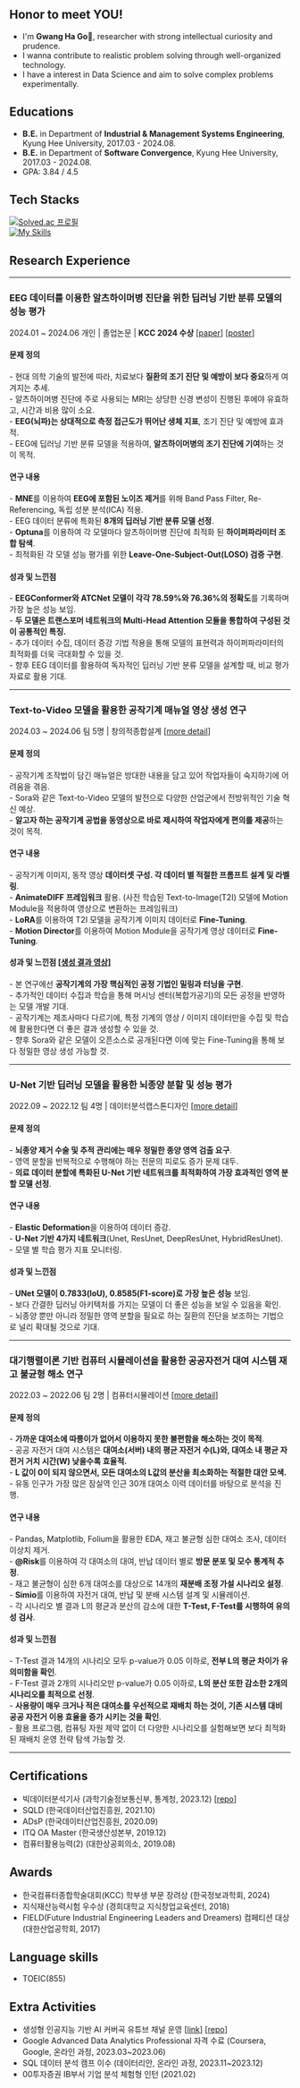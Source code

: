 ## Honor to meet YOU! 
- I'm **Gwang Ha Go**👋, researcher with strong intellectual curiosity and prudence.
- I wanna contribute to realistic problem solving through well-organized technology.
- I have a interest in Data Science and aim to solve complex problems experimentally.

## Educations
- **B.E.** in Department of **Industrial & Management Systems Engineering**, Kyung Hee University, 2017.03 - 2024.08.
- **B.E.** in Department of **Software Convergence**, Kyung Hee University, 2017.03 - 2024.08.
- GPA: 3.84 / 4.5

## Tech Stacks
[![Solved.ac 프로필](http://mazassumnida.wtf/api/mini/generate_badge?boj=kosonkh7)](https://solved.ac/kosonkh7) <br>
[![My Skills](https://skillicons.dev/icons?i=py,mysql,sklearn,tensorflow,pytorch,opencv,github,vscode,notion&theme=light)](https://skillicons.dev)

## Research Experience
***
### EEG 데이터를 이용한 알츠하이머병 진단을 위한 딥러닝 기반 분류 모델의 성능 평가 
2024.01 ~ 2024.06 개인 | 졸업논문 | **KCC 2024 수상** [[paper](https://github.com/kosonkh7/kosonkh7/blob/main/paper.pdf)] [[poster](https://github.com/kosonkh7/kosonkh7/blob/main/poster.pdf)]

#### 문제 정의
&#45; 현대 의학 기술의 발전에 따라, 치료보다 **질환의 조기 진단 및 예방이 보다 중요**하게 여겨지는 추세. <br>
&#45; 알츠하이머병 진단에 주로 사용되는 MRI는 상당한 신경 변성이 진행된 후에야 유효하고, 시간과 비용 많이 소요. <br>
&#45; **EEG(뇌파)는 상대적으로 측정 접근도가 뛰어난 생체 지표**, 조기 진단 및 예방에 효과적. <br>
&#45; EEG에 딥러닝 기반 분류 모델을 적용하여, **알츠하이머병의 조기 진단에 기여**하는 것이 목적. <br>

#### 연구 내용

&#45; **MNE**를 이용하여 **EEG에 포함된 노이즈 제거**를 위해 Band Pass Filter, Re-Referencing, 독립 성분 분석(ICA) 적용.<br>
&#45; EEG 데이터 분류에 특화된 **8개의 딥러닝 기반 분류 모델 선정**. <br>
&#45; **Optuna**를 이용하여 각 모델마다 알츠하이머병 진단에 최적화 된 **하이퍼파라미터 조합 탐색**. <br>
&#45; 최적화된 각 모델 성능 평가를 위한 **Leave-One-Subject-Out(LOSO) 검증 구현**. <br>

#### 성과 및 느낀점

&#45; **EEGConformer와 ATCNet 모델이 각각 78.59%와 76.36%의 정확도**를 기록하며 가장 높은 성능 보임. <br>
&#45; **두 모델은 트랜스포머 네트워크의 Multi-Head Attention 모듈을 통합하여 구성된 것이 공통적인 특징.** <br>
&#45; 추가 데이터 수집, 데이터 증강 기법 적용을 통해 모델의 표현력과 하이퍼파라미터의 최적화를 더욱 극대화할 수 있을 것. <br>
&#45; 향후 EEG 데이터를 활용하여 독자적인 딥러닝 기반 분류 모델을 설계할 때, 비교 평가 자료로 활용 기대. <br>

***

### Text-to-Video 모델을 활용한 공작기계 매뉴얼 영상 생성 연구
2024.03 ~ 2024.06 팀 5명 | 창의적종합설계 [[more detail](https://github.com/kosonkh7/T2V-Machine-tool-Fine-Tuning)]

#### 문제 정의
&#45; 공작기계 조작법이 담긴 매뉴얼은 방대한 내용을 담고 있어 작업자들이 숙지하기에 어려움을 겪음. <br>
&#45; Sora와 같은 Text-to-Video 모델의 발전으로 다양한 산업군에서 전방위적인 기술 혁신 예상. <br>
&#45; **알고자 하는 공작기계 공법을 동영상으로 바로 제시하여 작업자에게 편의를 제공**하는 것이 목적. <br>

#### 연구 내용
&#45; 공작기계 이미지, 동작 영상 **데이터셋 구성. 각 데이터 별 적절한 프롬프트 설계 및 라벨링**. <br>
&#45; **AnimateDIFF 프레임워크** 활용. (사전 학습된 Text-to-Image(T2I) 모델에 Motion Module을 적용하여 영상으로 변환하는 프레임워크) <br>
&#45; **LoRA**를 이용하여 T2I 모델을 공작기계 이미지 데이터로 **Fine-Tuning**. <br>
&#45; **Motion Director**를 이용하여 Motion Module을 공작기계 영상 데이터로 **Fine-Tuning**.   <br>


#### 성과 및 느낀점 [[생성 결과 영상](https://github.com/kosonkh7/T2V-Machine-tool-Fine-Tuning?tab=readme-ov-file#conclusion)]
&#45; 본 연구에선 **공작기계의 가장 핵심적인 공정 기법인 밀링과 터닝을 구현**. <br>
&#45; 추가적인 데이터 수집과 학습을 통해 머시닝 센터(복합가공기)의 모든 공정을 반영하는 모델 개발 기대. <br>
&#45; 공작기계는 제조사마다 다르기에, 특정 기계의 영상 / 이미지 데이터만을 수집 및 학습에 활용한다면 더 좋은 결과 생성할 수 있을 것. <br>
&#45; 향후 Sora와 같은 모델이 오픈소스로 공개된다면 이에 맞는 Fine-Tuning을 통해 보다 정밀한 영상 생성 가능할 것. <br>

***

### U-Net 기반 딥러닝 모델을 활용한 뇌종양 분할 및 성능 평가
2022.09 ~ 2022.12 팀 4명 | 데이터분석캡스톤디자인 [[more detail](https://github.com/kosonkh7/Encephaloma-Segmentation)]

#### 문제 정의
&#45; **뇌종양 제거 수술 및 추적 관리에는 매우 정밀한 종양 영역 검출 요구**. <br>
&#45; 영역 분할을 반복적으로 수행해야 하는 전문의 피로도 증가 문제 대두. <br>
&#45; **의료 데이터 분할에 특화된 U-Net 기반 네트워크를 최적화하여 가장 효과적인 영역 분할 모델 선정**. <br>

#### 연구 내용
&#45; **Elastic Deformation**을 이용하여 데이터 증강. <br>
&#45; **U-Net 기반 4가지 네트워크**(Unet, ResUnet, DeepResUnet, HybridResUnet).  <br>
&#45; 모델 별 학습 평가 지표 모니터링. <br>

#### 성과 및 느낀점
&#45; **UNet 모델이 0.7833(IoU), 0.8585(F1-score)로 가장 높은 성능** 보임. <br>
&#45; 보다 간결한 딥러닝 아키텍처를 가지는 모델이 더 좋은 성능을 보일 수 있음을 확인. <br>
&#45; 뇌종양 뿐만 아니라 정밀한 영역 분할을 필요로 하는 질환의 진단을 보조하는 기법으로 널리 확대될 것으로 기대. <br>

***

### 대기행렬이론 기반 컴퓨터 시뮬레이션을 활용한 공공자전거 대여 시스템 재고 불균형 해소 연구
2022.03 ~ 2022.06 팀 2명 | 컴퓨터시뮬레이션 [[more detail](https://github.com/kosonkh7/PBSS-Analysis)]

#### 문제 정의
&#45; **가까운 대여소에 따릉이가 없어서 이용하지 못한 불편함을 해소하는 것이 목적**.  <br>
&#45; 공공 자전거 대여 시스템은 **대여소(서버) 내의 평균 자전거 수(L)와, 대여소 내 평균 자전거 거치 시간(W) 낮을수록 효율적.** <br>
&#45; **L 값이 0이 되지 않으면서, 모든 대여소의 L값의 분산을 최소화하는 적절한 대안 모색.** <br>
&#45; 유동 인구가 가장 많은 잠실역 인근 30개 대여소 이력 데이터를 바탕으로 분석을 진행. <br>

#### 연구 내용
&#45; Pandas, Matplotlib, Folium을 활용한 EDA, 재고 불균형 심한 대여소 조사, 데이터 이상치 제거. <br>
&#45; **@Risk**를 이용하여 각 대여소의 대여, 반납 데이터 별로 **방문 분포 및 모수 통계적 추정**. <br>
&#45; 재고 불균형이 심한 6개 대여소를 대상으로 14개의 **재분배 조정 가설 시나리오 설정**. <br>
&#45; **Simio**를 이용하여 자전거 대여, 반납 및 분배 시스템 설계 및 시뮬레이션. <br>
&#45; 각 시나리오 별 결과 L의 평균과 분산의 감소에 대한 **T-Test, F-Test를 시행하여 유의성 검사**. <br>

#### 성과 및 느낀점
&#45; T-Test 결과 14개의 시나리오 모두 p-value가 0.05 이하로, **전부 L의 평균 차이가 유의미함을 확인**. <br>
&#45; F-Test 결과 2개의 시나리오만 p-value가 0.05 이하로, **L의 분산 또한 감소한 2개의 시나리오를 최적으로 선정**. <br>
&#45; **사용량이 매우 크거나 적은 대여소를 우선적으로 재배치 하는 것이, 기존 시스템 대비 공공 자전거 이용 효율을 증가 시키는 것을 확인**. <br>
&#45; 활용 프로그램, 컴퓨팅 자원 제약 없이 더 다양한 시나리오를 실험해보면 보다 최적화된 재배치 운영 전략 탐색 가능할 것. <br>


***

## Certifications
- 빅데이터분석기사 (과학기술정보통신부, 통계청, 2023.12) [[repo](https://github.com/kosonkh7/Data_Analysis_Portfolio/tree/main/BigDataAnalysis_Certificate)]
- SQLD (한국데이터산업진흥원, 2021.10)
- ADsP (한국데이터산업진흥원, 2020.09)
- ITQ OA Master (한국생산성본부, 2019.12)
- 컴퓨터활용능력(2) (대한상공회의소, 2019.08)

## Awards
- 한국컴퓨터종합학술대회(KCC) 학부생 부문 장려상 (한국정보과학회, 2024)
- 지식재산능력시험 우수상 (경희대학교 지식창업교육센터, 2018)
- FIELD(Future Industrial Engineering Leaders and Dreamers) 컴페티션 대상 (대한산업공학회, 2017)

## Language skills
- TOEIC(855)

## Extra Activities
- 생성형 인공지능 기반 AI 커버곡 유튜브 채널 운영 [[link](https://www.youtube.com/channel/UCuizYZgtZva8zTvNwpy4Cbg)] [[repo](https://github.com/kosonkh7/RVC_Voice_Conversion)]
- Google Advanced Data Analytics Professional 자격 수료 (Coursera, Google, 온라인 과정, 2023.03~2023.06)
- SQL 데이터 분석 캠프 이수 (데이터리안, 온라인 과정, 2023.11~2023.12)
- 00투자증권 IB부서 기업 분석 체험형 인턴 (2021.02)



<!--
**kosonkh7/kosonkh7** is a ✨ _special_ ✨ repository because its `README.md` (this file) appears on your GitHub profile.

Here are some ideas to get you started:

- 🔭 I’m currently working on ...
- 🌱 I’m currently learning ...
- 👯 I’m looking to collaborate on ...
- 🤔 I’m looking for help with ...
- 💬 Ask me about ...
- 📫 How to reach me: ...
- 😄 Pronouns: ...
- ⚡ Fun fact: ...
-->
